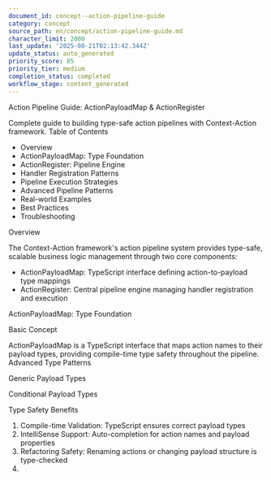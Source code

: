 ```yaml
---
document_id: concept--action-pipeline-guide
category: concept
source_path: en/concept/action-pipeline-guide.md
character_limit: 2000
last_update: '2025-08-21T02:13:42.344Z'
update_status: auto_generated
priority_score: 85
priority_tier: medium
completion_status: completed
workflow_stage: content_generated
---
```

Action Pipeline Guide: ActionPayloadMap & ActionRegister

Complete guide to building type-safe action pipelines with Context-Action framework. Table of Contents

- Overview
- ActionPayloadMap: Type Foundation
- ActionRegister: Pipeline Engine
- Handler Registration Patterns
- Pipeline Execution Strategies
- Advanced Pipeline Patterns
- Real-world Examples
- Best Practices
- Troubleshooting

Overview

The Context-Action framework's action pipeline system provides type-safe, scalable business logic management through two core components:

- ActionPayloadMap: TypeScript interface defining action-to-payload type mappings
- ActionRegister: Central pipeline engine managing handler registration and execution

ActionPayloadMap: Type Foundation

Basic Concept

ActionPayloadMap is a TypeScript interface that maps action names to their payload types, providing compile-time type safety throughout the pipeline. Advanced Type Patterns

Generic Payload Types

Conditional Payload Types

Type Safety Benefits

1. Compile-time Validation: TypeScript ensures correct payload types
2. IntelliSense Support: Auto-completion for action names and payload properties
3. Refactoring Safety: Renaming actions or changing payload structure is type-checked
4.
